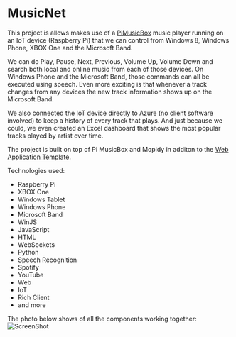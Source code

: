 MusicNet
========

This project is allows makes use of a [PiMusicBox](http://pimusicbox.com/) music player running on an IoT device (Raspberry Pi) that we can control from Windows 8, Windows Phone, XBOX One and the Microsoft Band.

We can do Play, Pause, Next, Previous, Volume Up, Volume Down and search both local and online music from each of those devices. On Windows Phone and the Microsoft Band, those commands can all be executed using speech. Even more exciting is that whenever a track changes from any devices the new track information shows up on the Microsoft Band.

We also connected the IoT device directly to Azure (no client software involved) to keep a history of every track that plays. And just because we could, we even created an Excel dashboard that shows the most popular tracks played by artist over time. 

The project is built on top of Pi MusicBox and Mopidy in additon to the [Web Application Template](https://wat.codeplex.com/). 

Technologies used:

*	Raspberry Pi
*	XBOX One
*	Windows Tablet
*	Windows Phone
*	Microsoft Band
*	WinJS
*	JavaScript
*	HTML
*	WebSockets
*	Python
*	Speech Recognition
*	Spotify
*	YouTube
*	Web
*	IoT
*	Rich Client
*	and more 

The photo below shows of all the components working together:
![ScreenShot](http://i.imgur.com/6zVovli.jpg)
